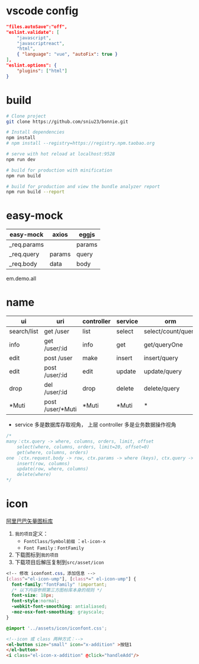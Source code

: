 # vscode config

```json
"files.autoSave":"off",
"eslint.validate": [
    "javascript",
    "javascriptreact",
    "html",
    { "language": "vue", "autoFix": true }
],
"eslint.options": {
    "plugins": ["html"]
}
```

# build

``` bash
# Clone project
git clone https://github.com/sniu23/bonnie.git

# Install dependencies
npm install
# npm install --registry=https://registry.npm.taobao.org

# serve with hot reload at localhost:9528
npm run dev

# build for production with minification
npm run build

# build for production and view the bundle analyzer report
npm run build --report
```

# easy-mock

|easy-mock  |axios |eggjs |
|-          |-     |-     |
|_req.params|      |params|
|_req.query |params|query |
|_req.body  |data  |body  |

em.demo.all

# name

|ui          |uri                 |controller|service  |orm         |
|-           |-                   |-         |-        |-           |
|search/list |get  /user          |list      |select   |select/count/query|
|info        |get  /user/:id      |info      |get      |get/queryOne|
|edit        |post /user          |make      |insert   |insert/query|
|edit        |post /user/:id      |edit      |update   |update/query|
|drop        |del  /user/:id      |drop      |delete   |delete/query|
|*Muti       |post /user/*Muti    |*Muti     |*Muti    |*           |

- service 多是数据库存取视角， 上层 controller 多是业务数据操作视角

```js
/* 
many：ctx.query -> where, columns, orders, limit, offset
    select(where, columns, orders, limit=20, offset=0)
    get(where, columns, orders)
one ：ctx.request.body -> row, ctx.params -> where (keys), ctx.query -> columns, orders
    insert(row, columns)
    update(row, where, columns)
    delete(where)
*/
```

# icon

[阿里巴巴矢量图标库](http://www.iconfont.cn/)

1. `我的项目`定义：
    - `FontClass/Symbol前缀` ：`el-icon-x`
    - `Font Family` : `FontFamily`
2. 下载图标到`我的项目`
3. 下载项目后解压复制到`src/asset/icon`

```css
<!-- 修改 iconfont.css，添加信息 -->
[class^="el-icon-ump"], [class*=" el-icon-ump"] {
  font-family:"fontFamily" !important;
  /* 以下内容参照第三方图标库本身的规则 */
  font-size: 18px;
  font-style:normal;
  -webkit-font-smoothing: antialiased;
  -moz-osx-font-smoothing: grayscale;
}
```

```scss
@import '../assets/icon/iconfont.css';
```

```html
<!--icon 或 class 两种方式：-->
<el-button size="small" icon="x-addition" >按钮1
</el-button>
<i class="el-icon-x-addition" @click="handleAdd"/>
```



